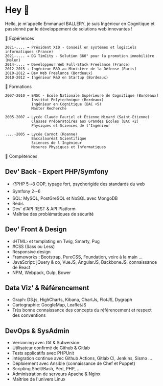 # Hey 👋

Hello, je m'appelle Emmanuel BALLERY, je suis Ingénieur en Cognitique et passionné par le développement de solutions web innovantes !

🔽 Expériences

```text
2021-.... ⇝ Président X10 - Conseil en systèmes et logiciels informatiques (France)
2021-.... ⇝ DG TimCity - Solution 360° pour la promotion immobilière (Melun)
2014-.... ⇝ Developpeur Web Full-Stack Freelance (France)
2012-2015 ⇝ Ingénieur R&D au Ministère de la Défense (Paris)
2010-2012 ⇝ Dev Web Freelance (Bordeaux)
2010-2012 ⇝ Ingénieur R&D en Startup (Bordeaux)
```

🔽 Formations

```text
2007-2010 ⇝ ENSC - École Nationale Supérieure de Cognitique (Bordeaux)
            Institut Polytechnique (Bordeaux)
            Ingénieur en Cognitique (BAC +5)
            Master Recherche

2005-2007 ⇝ Lycée Claude Fauriel et Étienne Mimard (Saint‐Etienne)
            Classes Préparatoires aux Grandes Écoles (BAC +2)
            Physiques et Sciences de l'Ingénieur

....-2005 ⇝ Lycée Carnot (Roanne)
            Baccalauréat Scientifique
            Sciences de l'Ingénieur
            Mesures Physiques et Informatiques
```

🔽 Compétences

## Dev' Back - Expert PHP/Symfony
- ‹?PHP 5🠒8 OOP, typage fort, psychorigide des standards du web
- Symfony 2🠒6
- SQL: MySQL, PostGreSQL et NoSQL avec MongoDB
- Redis
- Dev' d'API REST & API Platform
- Maîtrise des problématiques de sécurité

## Dev' Front & Design

- ‹HTML› et templating en Twig, Smarty, Pug
- #CSS (Sass ou Less)
- Responsive design
- Frameworks : Bootstrap, PureCSS, Foundation, voire à la main ...
- JavaScript: jQuery & co, VueJS, AngularJS, BackboneJS, connaissance de React
- NPM, Webpack, Gulp, Bower

## Data Viz' & Référencement

- Graph: D3.js, HighCharts, Kibana, ChartJs, FlotJS, Dygraph
- Cartographie: GoogleMap, LeafletJS
- Très bonne connaissance des concepts du référencement et respect des conventions

## DevOps & SysAdmin

- Versioning avec Git & Subversion
- Utilisateur confirmé de Github & Gitlab
- Tests applicatifs avec PHPUnit
- Intégration continue avec Github Actions, Gitlab CI, Jenkins, Sismo ...
- Déploiement avec Ansible (connaissance de Chef et Puppet)
- Scripting Shell/Bash, Perl, PHP, ...
- Administration de serveurs Apache & Nginx
- Maîtrise de l'univers Linux
